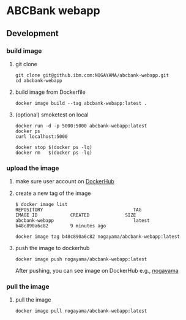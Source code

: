 # ABCBank webapp


## Development

### build image

1. git clone

	```
	git clone git@github.ibm.com:NOGAYAMA/abcbank-webapp.git
	cd abcbank-webapp
	```

1. build image from Dockerfile

	```
	docker image build --tag abcbank-webapp:latest .
	```
1. (optional) smoketest on local

	```
	docker run -d -p 5000:5000 abcbank-webapp:latest
	docker ps 
	curl localhost:5000
	
	docker stop $(docker ps -lq)
	docker rm   $(docker ps -lq)
	```

### upload the image

1. make sure user account on [DockerHub](https://hub.docker.com)

1. create a new tag of the image

	```
	$ docker image list 
	REPOSITORY                                 TAG                 IMAGE ID            CREATED             SIZE
	abcbank-webapp                             latest              b48c890a6c82        9 minutes ago       
	```
	
	```
	docker image tag b48c890a6c82 nogayama/abcbank-webapp:latest
	```

1. push the image to dockerhub

	```
	docker image push nogayama/abcbank-webapp:latest
	```

	After pushing, you can see image on DockerHub e.g., [nogayama](https://cloud.docker.com/u/nogayama/repository/docker/nogayama/abcbank-webapp)

### pull the image

1. pull the image

	```
	docker image pull nogayama/abcbank-webapp:latest
	```
